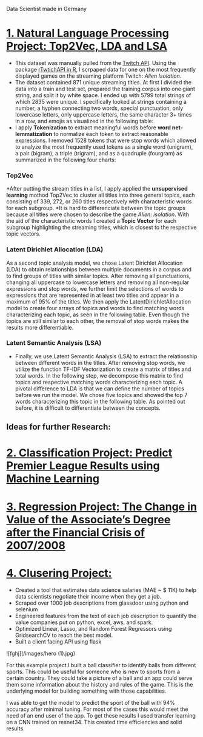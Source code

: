 Data Scientist made in Germany

# [1. Natural Language Processing Project: Top2Vec, LDA and LSA]()

* This dataset was manually pulled from the [Twitch API](https://dev.twitch.tv/docs/api/). Using the package [rTwtichAPI in R](https://github.com/Freguglia/rTwitchAPI/blob/master/README.md), I scrpaped data for one on the most frequently displayed games on the streaming platform Twitch: *Alien Isolation*.
* The dataset contained 871 unique streaming titles. At first I divided the data into a train and test set, prepared the training corpus into one giant string, and split it by white space. I ended up with 5799 total strings of which 2835 were unique. I specifically looked at strings containing a number, a hyphen connecting two words, special punctuation, only lowercase letters, only uppercase letters, the same character 3+ times in a row, and emojis as visualized in the following table:
* I apply **Tokenization** to extract meaningful words before **word net-lemmatization** to normalize each token to extract reasonable expressions. I removed 1528 tokens that were stop words which allowed to analyze the most frequently used tokens as a single word (unigram), a pair (bigram), a triple (trigram), and as a quadruple (fourgram) as summarized in the following four charts:

### Top2Vec
*After putting the stream titles in a list, I apply applied the **unsupervised learning** mothod Top2Vec to cluster all titles into three general topics, each consisting of 339, 272, or 260 titles respectively with characteristic words for each subgroup.
*It is hard to differenciate between the topic groups because all titles were chosen to describe the game *Alien: isolation*. With the aid of the characteristic words I created a **Topic Vector** for each subgroup highlighting the streaming titles, which is closest to the respective topic vectors.

### Latent Dirichlet Allocation (LDA)
As a second topic analysis model, we chose Latent Dirichlet Allocation (LDA) to obtain relationships between multiple documents in a corpus and to find groups of titles with similar topics. After removing all punctuations, changing all uppercase to lowercase letters and removing all non-regular expressions and stop words, we further limit the selections of words to expressions that are represented in at least two titles and appear in a maximum of 95% of the titles. We then apply the LatentDirichletAllocation model to create four arrays of topics and words to find matching words characterizing each topic, as seen in the following table. Even though the topics are still similar to each other, the removal of stop words makes the results more differentiable.

### Latent Semantic Analysis (LSA)
* Finally, we use Latent Semantic Analysis (LSA) to extract the relationship between different words in the titles. After removing stop words, we utilize the function TF-IDF Vectorization to create a matrix of titles and total words. In the following step, we decompose this matrix to find topics and respective matching words characterizing each topic. A pivotal difference to LDA is that we can define the number of topics before we run the model. We chose five topics and showed the top 7 words characterizing this topic in the following table. As pointed out before, it is difficult to differentiate between the concepts.

## Ideas for further Research:


# [2. Classification Project: Predict Premier League Results using Machine Learning]()



# [3. Regression Project: The Change in Value of the Associate’s Degree after the Financial Crisis of 2007/2008]()





# [4. Clusering Project:]()






* Created a tool that estimates data science salaries (MAE ~ $ 11K) to help data scientists negotiate their income when they get a job.
* Scraped over 1000 job descriptions from glassdoor using python and selenium
* Engineered features from the text of each job description to quantify the value companies put on python, excel, aws, and spark.
* Optimized Linear, Lasso, and Random Forest Regressors using GridsearchCV to reach the best model.
* Built a client facing API using flask

![fghj](/images/hero (1).jpg)


For this example project I built a ball classifier to identify balls from different sports. This could be useful for someone who is new to sports from a  certain country. They could take a picture of a ball and an app could serve them some information about the history and rules of the game. This is the underlying model for building something with those capabilities.

I was able to get the model to predict the sport of the ball with 94% accuracy after minimal tuning. For most of the cases this would meet the need of an end user of the app. To get these results I used transfer learning on a CNN trained on resnet34. This created time efficiencies and solid results.

